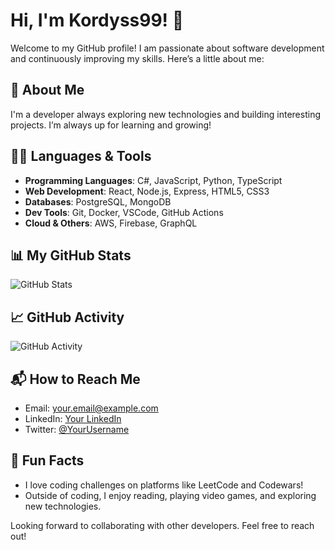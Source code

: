 # Hi, I'm Kordyss99! 👋

Welcome to my GitHub profile! I am passionate about software development and continuously improving my skills. Here’s a little about me:

## 🚀 About Me
I'm a developer always exploring new technologies and building interesting projects. I’m always up for learning and growing!

## 🧑‍💻 Languages & Tools
- **Programming Languages**: C#, JavaScript, Python, TypeScript
- **Web Development**: React, Node.js, Express, HTML5, CSS3
- **Databases**: PostgreSQL, MongoDB
- **Dev Tools**: Git, Docker, VSCode, GitHub Actions
- **Cloud & Others**: AWS, Firebase, GraphQL

## 📊 My GitHub Stats
![GitHub Stats](https://github-readme-stats.vercel.app/api?username=Kordyss99&show_icons=true&hide_title=true)

## 📈 GitHub Activity
![GitHub Activity](https://github-readme-activity-graph.cyclic.app/graph?username=Kordyss99&theme=github)

## 📬 How to Reach Me
- Email: [your.email@example.com](mailto:your.email@example.com)
- LinkedIn: [Your LinkedIn](https://www.linkedin.com/)
- Twitter: [@YourUsername](https://twitter.com/YourUsername)

## 🤔 Fun Facts
- I love coding challenges on platforms like LeetCode and Codewars!
- Outside of coding, I enjoy reading, playing video games, and exploring new technologies.

Looking forward to collaborating with other developers. Feel free to reach out!

